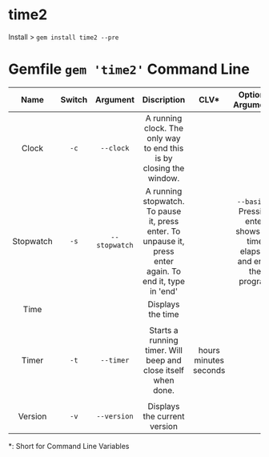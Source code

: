 time2
=====
Install > `gem install time2 --pre`

Gemfile `gem 'time2'`
Command Line
===========
Name|Switch|Argument|Discription|CLV*|Optional Arguments|Sample Usage|
:--:|:----:|:------:|:---------:|:--:|:---------------:|:----------:|
Clock|`-c`|`--clock`|A running clock. The only way to end this is by closing the window.|||`time2 -c`
Stopwatch|`-s`|`--stopwatch`|A running stopwatch. To pause it, press enter. To unpause it, press enter again. To end it, type in 'end'||`--basic` - Pressing enter shows the time elapsed and ends the program|`time2 -s` `--basic`|
Time|||Displays the time|||`time2`|
Timer|`-t`|`--timer`|Starts a running timer. Will beep and close itself when done.|hours minutes seconds||To set the timer to go off in 4 minutes: `time2 -t 0 4 0`|
Version|`-v`|`--version`|Displays the current version|||`time2 -v`|
*: Short for Command Line Variables
